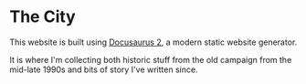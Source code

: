 # The City

This website is built using [Docusaurus 2](https://docusaurus.io/), a modern static website generator.

It is where I'm collecting both historic stuff from the old campaign from the mid-late 1990s and bits of story I've written since.
